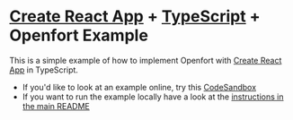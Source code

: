 # [Create React App](https://github.com/facebook/create-react-app) + [TypeScript](https://www.typescriptlang.org/) + Openfort Example

This is a simple example of how to implement Openfort with [Create React App](https://github.com/facebook/create-react-app) in TypeScript.

- If you'd like to look at an example online, try this [CodeSandbox](https://codesandbox.io/s/5rhqm0?file=/README.md)
- If you want to run the example locally have a look at the [instructions in the main README](https://github.com/openfort-xyz/openfort-react/blob/main/README.md#running-examples-locally)
